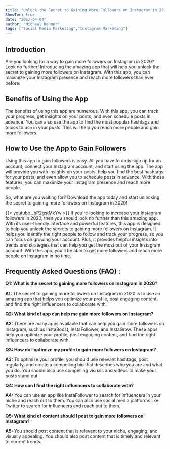 ```yaml
---
title: "Unlock the Secret to Gaining More Followers on Instagram in 2020 with This Amazing App!"
ShowToc: true 
date: "2023-04-04"
author: "Micheal Renner" 
tags: ["Social Media Marketing","Instagram Marketing"]
---
```

## Introduction

Are you looking for a way to gain more followers on Instagram in 2020? Look no further! Introducing the amazing app that will help you unlock the secret to gaining more followers on Instagram. With this app, you can maximize your Instagram presence and reach more followers than ever before. 

## Benefits of Using the App

The benefits of using this app are numerous. With this app, you can track your progress, get insights on your posts, and even schedule posts in advance. You can also use the app to find the most popular hashtags and topics to use in your posts. This will help you reach more people and gain more followers. 

## How to Use the App to Gain Followers

Using this app to gain followers is easy. All you have to do is sign up for an account, connect your Instagram account, and start using the app. The app will provide you with insights on your posts, help you find the best hashtags for your posts, and even allow you to schedule posts in advance. With these features, you can maximize your Instagram presence and reach more people. 

So, what are you waiting for? Download the app today and start unlocking the secret to gaining more followers on Instagram in 2020!

{{< youtube _bP2gstMxYw >}} 
If you're looking to increase your Instagram followers in 2020, then you should look no further than this amazing app. With its user-friendly interface and powerful features, this app is designed to help you unlock the secrets to gaining more followers on Instagram. It helps you identify the right people to follow and track your progress, so you can focus on growing your account. Plus, it provides helpful insights into trends and strategies that can help you get the most out of your Instagram account. With this app, you'll be able to get more followers and reach more people on Instagram in no time.

## Frequently Asked Questions (FAQ) :
**Q1: What is the secret to gaining more followers on Instagram in 2020?**

**A1:** The secret to gaining more followers on Instagram in 2020 is to use an amazing app that helps you optimize your profile, post engaging content, and find the right influencers to collaborate with.

**Q2: What kind of app can help me gain more followers on Instagram?**

**A2:** There are many apps available that can help you gain more followers on Instagram, such as InstaBoost, InstaFollower, and InstaGrow. These apps help you optimize your profile, post engaging content, and find the right influencers to collaborate with.

**Q3: How do I optimize my profile to gain more followers on Instagram?**

**A3:** To optimize your profile, you should use relevant hashtags, post regularly, and create a compelling bio that describes who you are and what you do. You should also use compelling visuals and videos to make your posts stand out.

**Q4: How can I find the right influencers to collaborate with?**

**A4:** You can use an app like InstaFollower to search for influencers in your niche and reach out to them. You can also use social media platforms like Twitter to search for influencers and reach out to them.

**Q5: What kind of content should I post to gain more followers on Instagram?**

**A5:** You should post content that is relevant to your niche, engaging, and visually appealing. You should also post content that is timely and relevant to current trends.


